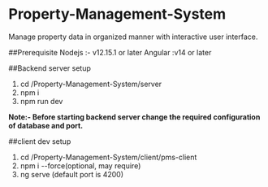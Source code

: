 # Property-Management-System
Manage property data in organized manner with interactive user interface.


##Prerequisite 
 Nodejs :- v12.15.1 or later
 Angular :v14 or later
 
 
##Backend server setup
1. cd /Property-Management-System/server
2. npm i 
3. npm run dev

**Note:- Before starting backend server change the required configuration of database and port.** 

##client dev setup

1. cd /Property-Management-System/client/pms-client
2. npm i --force(optional, may require)
3. ng serve (default port is 4200)
